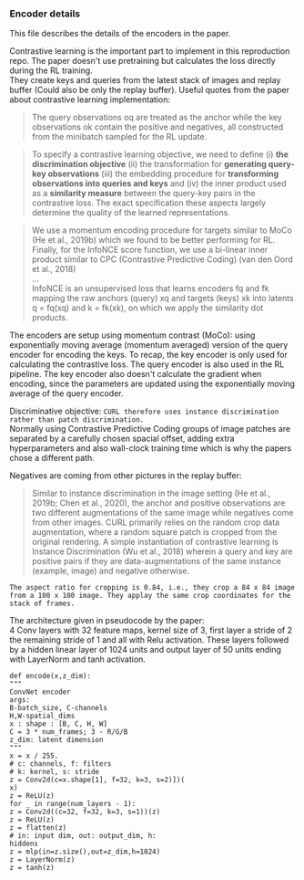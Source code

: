 ### Encoder details
This file describes the details of the encoders in the paper.


Contrastive learning is the important part to implement in this reproduction repo. 
The paper doesn't use pretraining but calculates the loss directly during the RL training.  
They create keys and queries from the latest stack of images and replay buffer (Could also be only the replay buffer).
Useful quotes from the paper about contrastive learning implementation:
>  The query observations oq are treated as the
anchor while the key observations ok contain the positive and
negatives, all constructed from the minibatch sampled for the RL
update.


> To specify a contrastive learning objective,
we need to define (i) **the discrimination objective** (ii) the
transformation for **generating query-key observations** (iii)
the embedding procedure for **transforming observations into
queries and keys** and (iv) the inner product used as a **similarity 
measure** between the query-key pairs in the contrastive
loss. The exact specification these aspects largely determine
the quality of the learned representations.


> We use a momentum encoding procedure for
targets similar to MoCo (He et al., 2019b) which we found
to be better performing for RL. Finally, for the InfoNCE
score function, we use a bi-linear inner product similar to
CPC (Contrastive Predictive Coding) (van den Oord et al., 2018)  
> ...  
> InfoNCE is an unsupervised loss
that learns encoders fq and fk mapping the raw anchors
(query) xq and targets (keys) xk into latents q = fq(xq) and
k = fk(xk), on which we apply the similarity dot products.

The encoders are setup using momentum contrast (MoCo): using exponentially moving average (momentum averaged) version of the query encoder 
for encoding the keys. To recap, the key encoder is only used for calculating the contrastive loss. The query encoder is also used in the RL pipeline.
The key encoder also doesn't calculate the gradient when encoding, since the parameters are updated using the exponentially moving average of the query encoder.


Discriminative objective:
`
CURL therefore uses instance discrimination rather than patch discrimination.
`  
Normally using Contrastive Predictive Coding groups of image patches are separated 
by a carefully chosen spacial offset, adding extra hyperparameters and also wall-clock training time which is why the papers chose a different path.

Negatives are coming from other pictures in the replay buffer:
> Similar to instance discrimination in the image setting (He
et al., 2019b; Chen et al., 2020), the anchor and positive
observations are two different augmentations of the same
image while negatives come from other images. CURL primarily relies
on the random crop data augmentation, where a
random square patch is cropped from the original rendering.
> A simple instantiation of contrastive learning is Instance
Discrimination (Wu et al., 2018) wherein a query and key
are positive pairs if they are data-augmentations of the same
instance (example, image) and negative otherwise.

`The aspect ratio for cropping is 0.84, i.e., they crop a 84 x 84 image from a 100 x 100 image. They applay the same crop coordinates for the stack of frames.`

The architecture given in pseudocode by the paper:  
4 Conv layers with 32 feature maps, kernel size of 3, first layer a stride of 2 the remaining stride of 1 and all with Relu activation. 
These layers followed by a hidden linear layer of 1024 units and output layer of 50 units ending with LayerNorm and tanh activation.
```
def encode(x,z_dim):
"""
ConvNet encoder
args:
B-batch_size, C-channels
H,W-spatial_dims
x : shape : [B, C, H, W]
C = 3 * num_frames; 3 - R/G/B
z_dim: latent dimension
"""
x = x / 255.
# c: channels, f: filters
# k: kernel, s: stride
z = Conv2d(c=x.shape[1], f=32, k=3, s=2)])(
x)
z = ReLU(z)
for _ in range(num_layers - 1):
z = Conv2d((c=32, f=32, k=3, s=1))(z)
z = ReLU(z)
z = flatten(z)
# in: input dim, out: output_dim, h:
hiddens
z = mlp(in=z.size(),out=z_dim,h=1024)
z = LayerNorm(z)
z = tanh(z)
```